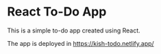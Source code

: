 # React To-Do App  


This is a simple to-do app created using React.  

The app is deployed in https://kish-todo.netlify.app/

